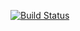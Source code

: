 [![Build Status](https://travis-ci.org/gabrielashirley/CSE110Lab5.svg?branch=master)](https://travis-ci.org/gabrielashirley/CSE110Lab5)
